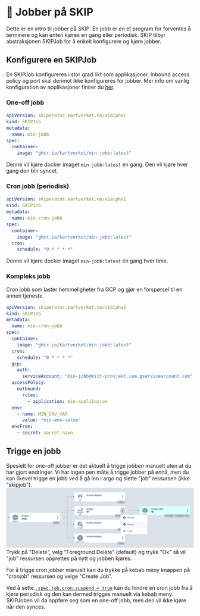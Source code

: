 # 📅 Jobber på SKIP

Dette er en intro til jobber på SKIP. 
En jobb er en et program for forventes å terminere og kan enten kjøres en gang eller periodisk.
SKIP tilbyr abstraksjonen SKIPJob for å enkelt konfigurere og kjøre jobber. 


## Konfigurere en SKIPJob

En SKIPJob konfigureres i stor grad likt som applikasjoner. 
Inbound access policy og port skal derimot ikke konfigureres for jobber. 
Mer info om vanlig konfiguration av applikasjoner finner du [her](/docs/applikasjon-utrulling/skiperator/configuring).

### One-off jobb

```yaml
apiVersion: skiperator.kartverket.no/v1alpha1
kind: SKIPJob
metadata:
  name: min-jobb
spec:
  container:
    image: "ghcr.io/kartverket/min-jobb:latest"
```
Denne vil kjøre docker imaget `min-jobb:latest` en gang. 
Den vil kjøre hver gang den blir syncet. 

### Cron jobb (periodisk)

```yaml
apiVersion: skiperator.kartverket.no/v1alpha1
kind: SKIPJob
metadata:
  name: min-cron-jobb
spec:
  container:
    image: "ghcr.io/kartverket/min-jobb:latest"
  cron:
    schedule: "0 * * * *"
```

Denne vil kjøre docker imaget `min-jobb:latest` én gang hver time.

### Kompleks jobb

Cron jobb som laster hemmeligheter fra GCP og gjør en forspørsel til en annen tjeneste.

```yaml
apiVersion: skiperator.kartverket.no/v1alpha1
kind: SKIPJob
metadata:
  name: min-cron-jobb
spec:
  container:
    image: "ghcr.io/kartverket/min-jobb:latest"
  cron:
    schedule: "0 * * * *"
  gcp:
    auth:
      serviceAccount: "min-jobb@mitt-prosjekt.iam.gserviceaccount.com"
  accessPolicy:
    outbound:
      rules:
        - application: min-applikasjon
  env:
    - name: MIN_ENV_VAR
      value: "min-env-value"
  envFrom:
    - secret: secret-navn
```

## Trigge en jobb

Spesielt for one-off jobber er det aktuelt å trigge jobben manuelt uten at du har gjort endringer. 
Vi har ingen pen måte å trigge jobber på ennå, men du kan likevel trigge en jobb ved å gå inn i argo og slette "job" ressursen (ikke "skipjob"). 
![Trigge en jobb](images/slett_skipjob.png)
Trykk på "Delete", velg "Foreground Delete" (default) og trykk "Ok" så vil "job" ressursen opprettes på nytt og jobben kjøres. 

For å trigge cron jobber manuelt kan du trykke på kebab meny knappen på "cronjob" ressursen og velge "Create Job". 

Ved å sette [`.spec.job.cron.suspend = true`](/docs/applikasjon-utrulling/skiperator/api-docs#skipjobspeccron) kan du hindre en cron jobb fra å kjøre periodisk og den kan dermed trigges manuelt via kebab meny. 
SKIPJoben vil da oppføre seg som en one-off jobb, men den vil ikke kjøre når den synces. 
